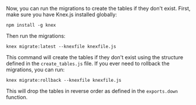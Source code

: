 Now, you can run the migrations to create the tables if they don't exist. First, make sure you have Knex.js installed globally:

```
npm install -g knex
```

Then run the migrations:

```
knex migrate:latest --knexfile knexfile.js
```

This command will create the tables if they don't exist using the structure defined in the `create_tables.js` file. If you ever need to rollback the migrations, you can run:

```
knex migrate:rollback --knexfile knexfile.js
```

This will drop the tables in reverse order as defined in the `exports.down` function.
